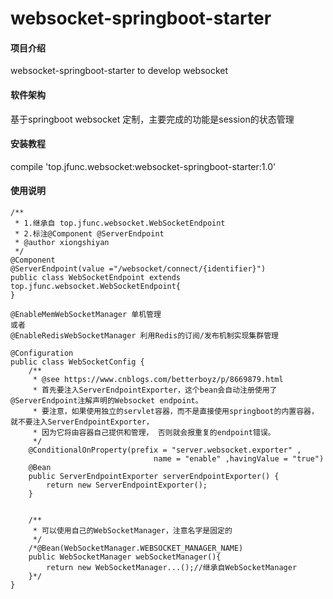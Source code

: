 # websocket-springboot-starter

#### 项目介绍
websocket-springboot-starter to develop websocket

#### 软件架构
基于springboot websocket 定制，主要完成的功能是session的状态管理


#### 安装教程

compile 'top.jfunc.websocket:websocket-springboot-starter:1.0'

#### 使用说明

```
/**
 * 1.继承自 top.jfunc.websocket.WebSocketEndpoint
 * 2.标注@Component @ServerEndpoint
 * @author xiongshiyan
 */
@Component
@ServerEndpoint(value ="/websocket/connect/{identifier}")
public class WebSocketEndpoint extends top.jfunc.websocket.WebSocketEndpoint{
}
```

```
@EnableMemWebSocketManager 单机管理
或者
@EnableRedisWebSocketManager 利用Redis的订阅/发布机制实现集群管理
```

```
@Configuration
public class WebSocketConfig {
    /**
     * @see https://www.cnblogs.com/betterboyz/p/8669879.html
     * 首先要注入ServerEndpointExporter，这个bean会自动注册使用了@ServerEndpoint注解声明的Websocket endpoint。
     * 要注意，如果使用独立的servlet容器，而不是直接使用springboot的内置容器，就不要注入ServerEndpointExporter，
     * 因为它将由容器自己提供和管理， 否则就会报重复的endpoint错误。
     */
    @ConditionalOnProperty(prefix = "server.websocket.exporter" ,
                                name = "enable" ,havingValue = "true")
    @Bean
    public ServerEndpointExporter serverEndpointExporter() {
        return new ServerEndpointExporter();
    }


    /**
     * 可以使用自己的WebSocketManager，注意名字是固定的
     */
    /*@Bean(WebSocketManager.WEBSOCKET_MANAGER_NAME)
    public WebSocketManager webSocketManager(){
        return new WebSocketManager...();//继承自WebSocketManager
    }*/
}
```